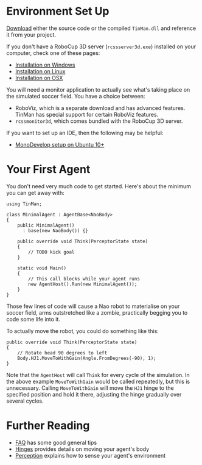 # Environment Set Up #

[Download](http://code.google.com/p/tin-man/downloads/list) either the source code or the compiled `TinMan.dll` and reference it from your project.

If you don't have a RoboCup 3D server (`rcssserver3d.exe`) installed on your computer, check one of these pages:

  * [Installation on Windows](http://simspark.sourceforge.net/wiki/index.php/Installation_on_Windows)
  * [Installation on Linux](http://simspark.sourceforge.net/wiki/index.php/Installation_on_Linux)
  * [Installation on OSX](http://simspark.sourceforge.net/wiki/index.php/Installation_on_Mac_OS_X)

You will need a monitor application to actually see what's taking place on the simulated soccer field.  You have a choice between:

  * RoboViz, which is a separate download and has advanced features.  TinMan has special support for certain RoboViz features.
  * `rcssmonitor3d`, which comes bundled with the RoboCup 3D server.

If you want to set up an IDE, then the following may be helpful:

  * [MonoDevelop setup on Ubuntu 10+](IdeMonoDevelopOnUbuntu.md)

# Your First Agent #

You don't need very much code to get started.  Here's about the minimum you can get away with:

```
using TinMan;

class MinimalAgent : AgentBase<NaoBody>
{
    public MinimalAgent()
      : base(new NaoBody()) {}

    public override void Think(PerceptorState state)
    {
        // TODO kick goal
    }

    static void Main()
    {
        // This call blocks while your agent runs
        new AgentHost().Run(new MinimalAgent());
    }
}
```

Those few lines of code will cause a Nao robot to materialise on your soccer field, arms outstretched like a zombie, practically begging you to code some life into it.

To actually move the robot, you could do something like this:

```
public override void Think(PerceptorState state)
{
    // Rotate head 90 degrees to left
    Body.HJ1.MoveToWithGain(Angle.FromDegrees(-90), 1);
}
```

Note that the `AgentHost` will call `Think` for every cycle of the simulation.  In the above example `MoveToWithGain` would be called repeatedly, but this is unnecessary.  Calling `MoveToWithGain` will move the `HJ1` hinge to the specified position and hold it there, adjusting the hinge gradually over several cycles.

# Further Reading #

  * [FAQ](FAQ.md) has some good general tips
  * [Hinges](Hinges.md) provides details on moving your agent's body
  * [Perception](Perception.md) explains how to sense your agent's environment